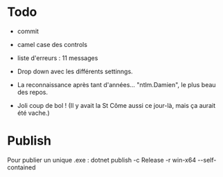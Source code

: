 # Todo

- commit
- camel case des controls
- liste d'erreurs : 11 messages

- Drop down avec les différents settinngs.
- La reconnaissance après tant d'années... "ntlm.Damien", le plus beau des repos.
- Joli coup de bol ! (Il y avait la St Côme aussi ce jour-là, mais ça aurait été vache.)

# Publish

Pour publier un unique .exe : 
dotnet publish -c Release -r win-x64 --self-contained

